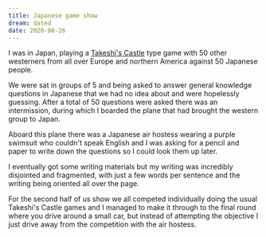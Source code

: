 ```yaml
---
title: Japanese game show
dream: dated
date: 2020-08-26
---
```


I was in Japan, playing a [Takeshi's Castle](https://en.wikipedia.org/wiki/Takeshi%27s_Castle) type game with 50 other westerners from all over Europe and northern America against 50 Japanese people.

We were sat in groups of 5 and being asked to answer general knowledge questions in Japanese that we had no idea about and were hopelessly guessing. After a total of 50 questions were asked there was an intermission, during which I boarded the plane that had brought the western group to Japan.

Aboard this plane there was a Japanese air hostess wearing a purple swimsuit who couldn't speak English and I was asking for a pencil and paper to write down the questions so I could look them up later.

I eventually got some writing materials but my writing was incredibly disjointed and fragmented, with just a few words per sentence and the writing being oriented all over the page.

For the second half of us show we all competed individually doing the usual Takeshi's Castle games and I managed to make it through to the final round where you drive around a small car, but instead of attempting the objective I just drive away from the competition with the air hostess.